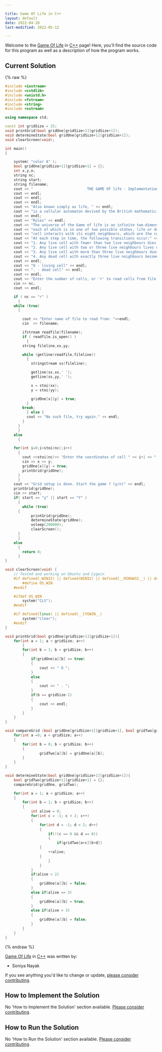 ```yaml
---

title: Game Of Life in C++
layout: default
date: 2022-04-28
last-modified: 2022-05-12

---
```


Welcome to the [Game Of Life](https://sampleprograms.io/projects/game-of-life) in [C++](https://sampleprograms.io/languages/c-plus-plus) page! Here, you'll find the source code for this program as well as a description of how the program works.

## Current Solution

{% raw %}

```c++
#include <iostream>
#include <cstdlib>
#include <unistd.h>
#include <fstream>
#include <string>
#include <sstream>

using namespace std;

const int gridSize = 25;
void printGrid(bool gridOne[gridSize+1][gridSize+1]);
void determineState(bool gridOne[gridSize+1][gridSize+1]);
void clearScreen(void);

int main()
{

    system( "color A" );
    bool gridOne[gridSize+1][gridSize+1] = {};
    int x,y,n;
    string nc;
    string start;
    string filename;
    cout << "                         THE GAME OF life - Implementation in C++" << endl;
    cout << endl;
    cout << endl;
    cout << endl;
    cout << "Also known simply as life, " << endl;
    cout << "is a cellular automaton devised by the British mathematician John Horton Conway in 1970." << endl;
    cout << endl;
    cout << "Rules" << endl;
    cout << "The universe of the Game of life is an infinite two-dimensional orthogonal grid of square cells," << endl;
    cout << "each of which is in one of two possible states, life or dead. Every" << endl;
    cout << "cell interacts with its eight neighbours, which are the cells that are horizontally, vertically, or diagonally adjacent." << endl;
    cout << "At each step in time, the following transitions occur:" << endl;
    cout << "1. Any live cell with fewer than two live neighbours dies, as if caused by under-population." << endl;
    cout << "2. Any live cell with two or three live neighbours lives on to the next generation." << endl;
    cout << "3. Any live cell with more than three live neighbours dies, as if by over-population." << endl;
    cout << "4. Any dead cell with exactly three live neighbours becomes a live cell, as if by reproduction." << endl;
    cout << endl;
    cout << "O - living cell" << endl;
    cout << ". - dead cell" << endl;
    cout << endl;
    cout << "Enter the number of cells, or 'r' to read cells from file: ";
    cin >> nc;
    cout << endl;

    if ( nc == "r" )
      {
	while (true)
	  {

	    cout << "Enter name of file to read from: "<<endl;
	    cin  >> filename;

	    ifstream readfile(filename);
	    if ( readfile.is_open() )
	      {
		string fileline,xx,yy;

		while (getline(readfile,fileline))
		  {
		    stringstream ss(fileline);

		    getline(ss,xx,' ');
		    getline(ss,yy,' ');

		    x = stoi(xx);
		    y = stoi(yy);

		    gridOne[x][y] = true;
		  }
		break;
	      } else {
	      cout << "No such file, try again." << endl;
	    }
	  }
      }
    else
      {

	for(int i=0;i<stoi(nc);i++)
	  {
	    cout <<stoi(nc)<< "Enter the coordinates of cell " << i+1 << " : ";
	    cin >> x >> y;
	    gridOne[x][y] = true;
	    printGrid(gridOne);
	  }
      }
    cout << "Grid setup is done. Start the game ? (y/n)" << endl;
    printGrid(gridOne);
    cin >> start;
    if( start == "y" || start == "Y" )
      {
        while (true)
	  {
            printGrid(gridOne);
            determineState(gridOne);
            usleep(200000);
            clearScreen();
	  }
      }
    else
      {
        return 0;
      }
}

void clearScreen(void) {
    // Tested and working on Ubuntu and Cygwin
    #if defined(_WIN32) || defined(WIN32) || defined(__MINGW32__) || defined(__BORLANDC__)
        #define OS_WIN
    #endif

    #ifdef OS_WIN
        system("CLS");
    #endif

    #if defined(linux) || defined(__CYGWIN__)
        system("clear");
    #endif
}

void printGrid(bool gridOne[gridSize+1][gridSize+1]){
    for(int a = 1; a < gridSize; a++)
        {
        for(int b = 1; b < gridSize; b++)
        {
            if(gridOne[a][b] == true)
            {
                cout << " O ";
            }
            else
            {
                cout << " . ";
            }
            if(b == gridSize-1)
            {
                cout << endl;
            }
        }
    }
}

void compareGrid (bool gridOne[gridSize+1][gridSize+1], bool gridTwo[gridSize+1][gridSize+1]){
    for(int a =0; a < gridSize; a++)
    {
        for(int b = 0; b < gridSize; b++)
        {
                gridTwo[a][b] = gridOne[a][b];
        }
    }
}

void determineState(bool gridOne[gridSize+1][gridSize+1]){
    bool gridTwo[gridSize+1][gridSize+1] = {};
    compareGrid(gridOne, gridTwo);

    for(int a = 1; a < gridSize; a++)
    {
        for(int b = 1; b < gridSize; b++)
        {
            int alive = 0;
            for(int c = -1; c < 2; c++)
            {
                for(int d = -1; d < 2; d++)
                {
                    if(!(c == 0 && d == 0))
                    {
                        if(gridTwo[a+c][b+d])
				{
					++alive;
				}
                    }
                }
            }
            if(alive < 2)
            {
                gridOne[a][b] = false;
            }
            else if(alive == 3)
            {
                gridOne[a][b] = true;
            }
            else if(alive > 3)
            {
                gridOne[a][b] = false;
            }
        }
    }
}
```

{% endraw %}

[Game Of Life](https://sampleprograms.io/projects/game-of-life) in [C++](https://sampleprograms.io/languages/c-plus-plus) was written by:

- Soniya Nayak

If you see anything you'd like to change or update, [please consider contributing](https://github.com/TheRenegadeCoder/sample-programs).

## How to Implement the Solution

No 'How to Implement the Solution' section available. [Please consider contributing](https://github.com/TheRenegadeCoder/sample-programs-website).

## How to Run the Solution

No 'How to Run the Solution' section available. [Please consider contributing](https://github.com/TheRenegadeCoder/sample-programs-website).